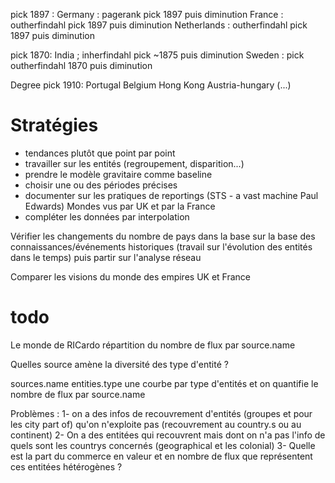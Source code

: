
pick 1897 :
Germany : pagerank pick 1897 puis diminution
France : outherfindahl pick 1897 puis diminution
Netherlands : outherfindahl pick 1897 puis diminution

pick 1870:
India ; inherfindahl pick ~1875 puis diminution
Sweden : pick outherfindahl 1870 puis diminution

Degree pick 1910:
Portugal
Belgium
Hong Kong
Austria-hungary (...)



# Stratégies
- tendances plutôt que point par point
- travailler sur les entités (regroupement, disparition...)
- prendre le modèle gravitaire comme baseline
- choisir une ou des périodes précises
- documenter sur les pratiques de reportings (STS - a vast machine Paul Edwards)
  Mondes vus par UK et par la France
- compléter les données par interpolation


Vérifier les changements du nombre de pays dans la base sur la base des connaissances/événements historiques (travail sur l'évolution des entités dans le temps)
puis partir sur l'analyse réseau

Comparer les visions du monde des empires UK et France



# todo

Le monde de RICardo
répartition du nombre de flux par source.name

Quelles source amène la diversité des type d'entité ?

sources.name entities.type
une courbe par type d'entités et on quantifie le nombre de flux par source.name


Problèmes :
1- on a des infos de recouvrement d'entités (groupes et pour les city part of) qu'on n'exploite pas (recouvrement au country.s ou au continent)
2- On a des entitées qui recouvrent mais dont on n'a pas l'info de quels sont les countrys concernés (geographical et les colonial)
3- Quelle est la part du commerce en valeur et en nombre de flux que représentent ces entitées hétérogènes ?  
